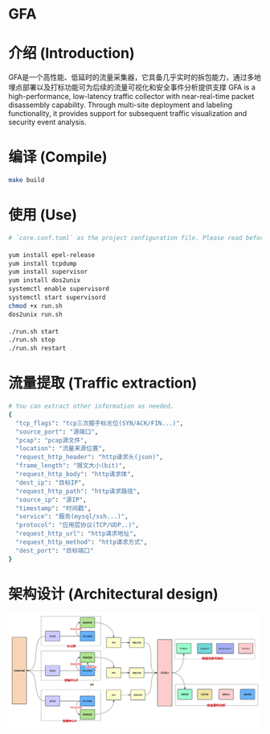 # GFA

# 介绍 (Introduction)

GFA是一个高性能、低延时的流量采集器，它具备几乎实时的拆包能力，通过多地埋点部署以及打标功能可为后续的流量可视化和安全事件分析提供支撑
GFA is a high-performance, low-latency traffic collector with near-real-time packet disassembly capability. Through
multi-site deployment and labeling functionality, it provides support for subsequent traffic visualization and security
event analysis.

# 编译 (Compile)

```bash
make build
```

# 使用 (Use)

```bash
# `core.conf.toml` as the project configuration file. Please read before usage, as detailed comments have been added.

yum install epel-release
yum install tcpdump
yum install supervisor
yum install dos2unix
systemctl enable supervisord
systemctl start supervisord
chmod +x run.sh
dos2unix run.sh

./run.sh start
./run.sh stop
./run.sh restart
```

# 流量提取 (Traffic extraction)

```bash
# You can extract other information as needed.
{
  "tcp_flags": "tcp三次握手标志位(SYN/ACK/FIN...)",
  "source_port": "源端口",
  "pcap": "pcap源文件",
  "location": "流量来源位置",
  "request_http_header": "http请求头(json)",
  "frame_length": "报文大小(bit)",
  "request_http_body": "http请求体",
  "dest_ip": "目标IP",
  "request_http_path": "http请求路径",
  "source_ip": "源IP",
  "timestamp": "时间戳",
  "service": "服务(mysql/ssh...)",
  "protocol": "应用层协议(TCP/UDP..)",
  "request_http_url": "http请求地址",
  "request_http_method": "http请求方式",
  "dest_port": "目标端口"
}
```

# 架构设计 (Architectural design)

![img](doc/traffic.jpg)
